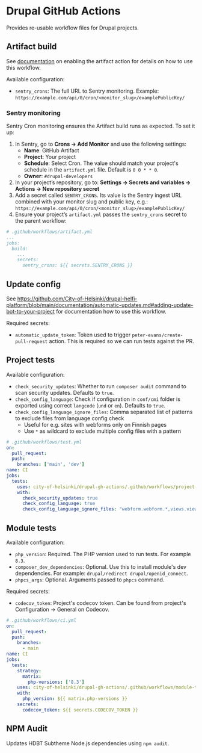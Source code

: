 # Drupal GitHub Actions

Provides re-usable workflow files for Drupal projects.

## Artifact build

See [documentation](https://github.com/City-of-Helsinki/drupal-helfi-platform/blob/main/documentation/automatic-updates.md#2-enable-artifact-action) on enabling the artifact action
for details on how to use this workflow.

Available configuration:
- `sentry_crons`: The full URL to Sentry monitoring. Example: `https://example.com/api/0/cron/<monitor_slug>/examplePublicKey/`


### Sentry monitoring

Sentry Cron monitoring ensures the Artifact build runs as expected. To set it up:

1. In Sentry, go to **Crons → Add Monitor** and use the following settings:
   - **Name**: GitHub Artifact
   - **Project**: Your project
   - **Schedule**: Select Cron. The value should match your project's schedule in the `artifact.yml` file. Default is `0 0 * * 0`.
   - **Owner**: `#drupal-developers`
2. In your project’s repository, go to: **Settings → Secrets and variables → Actions → New repository secret**
3. Add a secret called `SENTRY_CRONS`. Its value is the Sentry ingest URL combined with your monitor slug and public key, e.g.: `https://example.com/api/0/cron/<monitor_slug>/examplePublicKey/`
4. Ensure your project’s `artifact.yml` passes the `sentry_crons` secret to the parent workflow:
```yaml
# .github/workflows/artifact.yml
...
jobs:
  build:
    ...
    secrets:
      sentry_crons: ${{ secrets.SENTRY_CRONS }}
```

## Update config

See https://github.com/City-of-Helsinki/drupal-helfi-platform/blob/main/documentation/automatic-updates.md#adding-update-bot-to-your-project for documentation how to use this workflow.

Required secrets:
- `automatic_update_token`: Token used to trigger `peter-evans/create-pull-request` action. This is required so we can run tests against the PR.

## Project tests

Available configuration:

- `check_security_updates`: Whether to run `composer audit` command to scan security updates. Defaults to `true`.
- `check_config_language`:  Check if configuration in `conf/cmi` folder is exported using correct `langcode` (`und` or `en`). Defaults to `true`.
- `check_config_language_ignore_files`: Comma separated list of patterns to exclude files from language config check
  - Useful for e.g. sites with webforms only on Finnish pages
  - Use `*` as wildcard to exclude multiple config files with a pattern

```yaml
# .github/workflows/test.yml
on:
  pull_request:
  push:
    branches: ['main', 'dev']
name: CI
jobs:
  tests:
    uses: city-of-helsinki/drupal-gh-actions/.github/workflows/project-tests.yml@main
    with:
      check_security_updates: true
      check_config_language: true
      check_config_language_ignore_files: "webform.webform.*,views.view.content.yml"
```

## Module tests

Available configuration:

- `php_version`: Required. The PHP version used to run tests. For example `8.3`.
- `composer_dev_dependencies`: Optional. Use this to install module's dev dependencies. For example: `drupal/redirect drupal/openid_connect`.
- `phpcs_args`: Optional. Arguments passed to `phpcs` command.

Required secrets:

- `codecov_token`: Project's codecov token. Can be found from project's Configuration -> General on Codecov.

```yaml
# .github/workflows/ci.yml
on:
  pull_request:
  push:
    branches:
      - main
name: CI
jobs:
  tests:
    strategy:
      matrix:
        php-versions: ['8.3']
    uses: city-of-helsinki/drupal-gh-actions/.github/workflows/module-tests.yml@main
    with:
      php_version: ${{ matrix.php-versions }}
    secrets:
      codecov_token: ${{ secrets.CODECOV_TOKEN }}
```

## NPM Audit

Updates HDBT Subtheme Node.js dependencies using `npm audit`.
